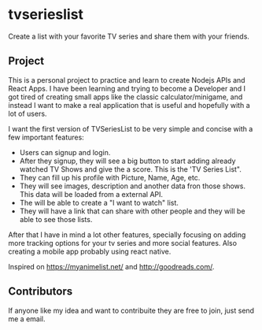 # tvserieslist
Create a list with your favorite TV series and share them with your friends.

## Project 
This is a personal project to practice and learn to create Nodejs APIs and React Apps. I have been learning and trying to become a Developer and I got tired
of creating small apps like the classic calculator/minigame, and instead I want to make a real application that is useful and hopefully with a lot of users.

I want the first version of TVSeriesList to be very simple and concise with a few important features:
- Users can signup and login.
- After they signup, they will see a big button to start adding already watched TV Shows and give the a score. This is the 'TV Series List".
- They can fill up his profile with Picture, Name, Age, etc.
- They will see images, description and another data fron those shows. This data will be loaded from a external API.
- The will be able to create a "I want to watch" list.
- They will have a link that can share with other people and they will be able to see those lists.

After that I have in mind a lot other features, specially focusing on adding more tracking options for your tv series and more social features. Also creating a mobile app probably using react native.

Inspired on https://myanimelist.net/ and http://goodreads.com/. 

## Contributors
If anyone like my idea and want to contribuite they are free to join, just send me a email.
